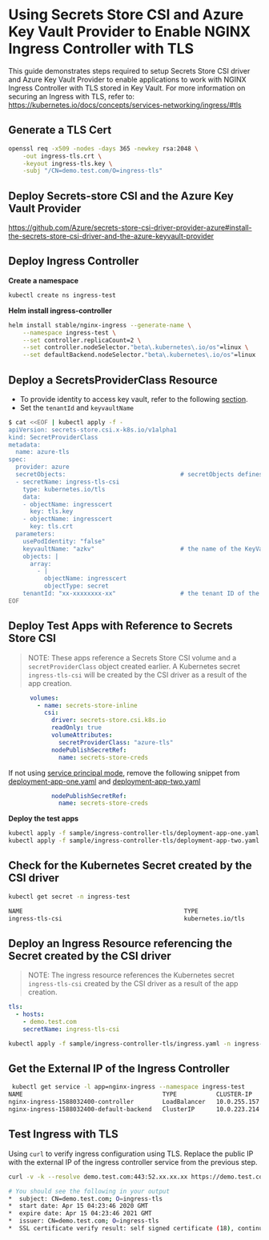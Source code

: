 # Using Secrets Store CSI and Azure Key Vault Provider to Enable NGINX Ingress Controller with TLS

This guide demonstrates steps required to setup Secrets Store CSI driver and Azure Key Vault Provider to enable applications to work with NGINX Ingress Controller with TLS stored in Key Vault. 
For more information on securing an Ingress with TLS, refer to: https://kubernetes.io/docs/concepts/services-networking/ingress/#tls

## Generate a TLS Cert

```bash
openssl req -x509 -nodes -days 365 -newkey rsa:2048 \
    -out ingress-tls.crt \
    -keyout ingress-tls.key \
    -subj "/CN=demo.test.com/O=ingress-tls"
```

## Deploy Secrets-store CSI and the Azure Key Vault Provider
https://github.com/Azure/secrets-store-csi-driver-provider-azure#install-the-secrets-store-csi-driver-and-the-azure-keyvault-provider

## Deploy Ingress Controller

**Create a namespace**

```bash
kubectl create ns ingress-test
```

**Helm install ingress-controller**

```bash
helm install stable/nginx-ingress --generate-name \
    --namespace ingress-test \
    --set controller.replicaCount=2 \
    --set controller.nodeSelector."beta\.kubernetes\.io/os"=linux \
    --set defaultBackend.nodeSelector."beta\.kubernetes\.io/os"=linux
```

## Deploy a SecretsProviderClass Resource

- To provide identity to access key vault, refer to the following [section](https://github.com/Azure/secrets-store-csi-driver-provider-azure#provide-identity-to-access-key-vault).
- Set the `tenantId` and `keyvaultName`

```bash
$ cat <<EOF | kubectl apply -f -
apiVersion: secrets-store.csi.x-k8s.io/v1alpha1
kind: SecretProviderClass
metadata:
  name: azure-tls
spec:
  provider: azure
  secretObjects:                                # secretObjects defines the desired state of synced K8s secret objects
  - secretName: ingress-tls-csi
    type: kubernetes.io/tls
    data: 
    - objectName: ingresscert
      key: tls.key
    - objectName: ingresscert
      key: tls.crt
  parameters:
    usePodIdentity: "false"
    keyvaultName: "azkv"                        # the name of the KeyVault
    objects: |
      array:
        - |
          objectName: ingresscert
          objectType: secret
    tenantId: "xx-xxxxxxxx-xx"                  # the tenant ID of the KeyVault
EOF
```

## Deploy Test Apps with Reference to Secrets Store CSI

> NOTE: These apps reference a Secrets Store CSI volume and a `secretProviderClass` object created earlier. A Kubernetes secret `ingress-tls-csi` will be created by the CSI driver as a result of the app creation.

```yaml
      volumes:
        - name: secrets-store-inline
          csi:
            driver: secrets-store.csi.k8s.io
            readOnly: true
            volumeAttributes:
              secretProviderClass: "azure-tls"
            nodePublishSecretRef:
              name: secrets-store-creds
```

If not using [service principal mode](../../docs/service-principal-mode.md), remove the following snippet from [deployment-app-one.yaml](deployment-app-one.yaml) and [deployment-app-two.yaml](deployment-app-two.yaml)

```yaml
            nodePublishSecretRef:
              name: secrets-store-creds
```

**Deploy the test apps**

```bash
kubectl apply -f sample/ingress-controller-tls/deployment-app-one.yaml -n ingress-test
kubectl apply -f sample/ingress-controller-tls/deployment-app-two.yaml -n ingress-test
```

## Check for the Kubernetes Secret created by the CSI driver
```bash
kubectl get secret -n ingress-test

NAME                                             TYPE                                  DATA   AGE
ingress-tls-csi                                  kubernetes.io/tls                     2      1m34s
```

## Deploy an Ingress Resource referencing the Secret created by the CSI driver

> NOTE: The ingress resource references the Kubernetes secret `ingress-tls-csi` created by the CSI driver as a result of the app creation.

```yaml
tls:
  - hosts:
    - demo.test.com
    secretName: ingress-tls-csi
```

```bash
kubectl apply -f sample/ingress-controller-tls/ingress.yaml -n ingress-test
```

## Get the External IP of the Ingress Controller

```bash
 kubectl get service -l app=nginx-ingress --namespace ingress-test 
NAME                                       TYPE           CLUSTER-IP     EXTERNAL-IP      PORT(S)                      AGE
nginx-ingress-1588032400-controller        LoadBalancer   10.0.255.157   52.xx.xx.xx      80:31293/TCP,443:31265/TCP   19m
nginx-ingress-1588032400-default-backend   ClusterIP      10.0.223.214   <none>           80/TCP                       19m
```

## Test Ingress with TLS
Using `curl` to verify ingress configuration using TLS. 
Replace the public IP with the external IP of the ingress controller service from the previous step.  

```bash
curl -v -k --resolve demo.test.com:443:52.xx.xx.xx https://demo.test.com

# You should see the following in your output
*  subject: CN=demo.test.com; O=ingress-tls
*  start date: Apr 15 04:23:46 2020 GMT
*  expire date: Apr 15 04:23:46 2021 GMT
*  issuer: CN=demo.test.com; O=ingress-tls
*  SSL certificate verify result: self signed certificate (18), continuing anyway.
```
